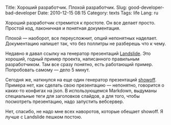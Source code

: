 Title: Хороший разработчик. Плохой разработчик.
Slug: good-developer-bad-developer
Date: 2010-12-15 08:15
Category: texts
Tags: life
Lang: ru

Хороший разработчик стремится к простоте. Он все делает просто. Простой код,
лаконичная и понятная документация.

Плохой — наоборот, все переусложнит, опций непонятных наделает. Документацию
напишет так, что без поллитры не разберешь что к чему.

Недавно я давал ссылку на генератор презентаций [Landslide][Landslide]. Это хороший, годный
пример проекта, написанного правильным разработчиком. Там все сразу понятно,
есть работающий пример. Попробовать самому — дело 5 минут.

Сегодня же, наткнулся на еще один генератор презентаций [showoff][]. Примера нет,
как сделать свою презентацию — непонятно, говорится о каких-то конфигах на
json. В использующемся Markdown, выдуманы специальные теги для заголовков
слайдов, а для того, чтобы посмотреть презентацию, надо запустить вебсервер.

Нет, спасибо, не надо мне всех наворотов, которые обещает showoff. Я лучше с
Landslide пешком постою.


[showoff]: https://github.com/schacon/showoff
[Landslide]: http://adamzap.com/random/landslide.html
